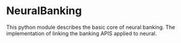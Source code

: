 # NeuralBanking
This python module describes the basic core of neural banking.
The implementation of linking the banking APIS applied to neural. 
